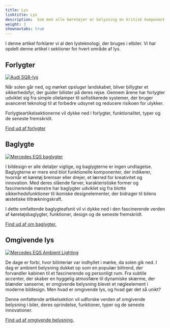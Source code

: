 ```yaml
---
title: Lys
linktitle: Lys
description:  Som med alle køretøjer er belysning en kritisk komponent i elbiler, og mange producenter har udstyret deres elbiler med avanceret lysteknologi.
weight: 2
shownavtabs: true
---
```

<!-- markdownlint-disable MD033 -->
I denne artikel forklarer vi al den lysteknologi, der bruges i elbiler. Vi har opdelt denne artikel i sektioner for hvert område af lys.


## Forlygter

<figur>
      <a href="forlygter/">
      <img src="https://media.evkx.net/multimedia/technology/lights/audisq8lights_st.jpg" alt="Audi SQ8-lys" title="Audi SQ8-lys" class="img-fluid">
      </a>
</figur>

Når solen går ned, og mørket opsluger landskabet, bliver billygter et sikkerhedsfyr, der guider bilister på deres rejse. Gennem årene har forlygter udviklet sig fra simple olielamper til sofistikerede systemer, der bruger avanceret teknologi til at forbedre udsynet og reducere risikoen for ulykker.

Forlygteartikelsektionerne vil dykke ned i forlygter, funktionalitet, typer og de seneste fremskridt.

[Find ud af forlygter](forlygter)

## Baglygte

<figur>
      <a href="baglygter/">
      <img src="https://media.evkx.net/multimedia/technology/lights/rearlights/eqsrearlights_st.jpg" alt="Mercedes EQS baglygter" title="Mercedes EQS baglygter" class="img-fluid" >
      </a>
</figur>

I bildesign er alle detaljer vigtige, og baglygterne er ingen undtagelse. Baglygterne er mere end blot funktionelle komponenter, der indikerer, hvornår et køretøj bremser eller drejer, et lærred for kreativitet og innovation. Med deres slående farver, karakteristiske former og fascinerende mønstre har baglygter udviklet sig fra blotte sikkerhedsfunktioner til ikoniske designelementer, der bidrager til bilens æstetiske tiltrækningskraft.

I dette omfattende baglygteafsnit vil vi dykke ned i den fascinerende verden af ​​køretøjsbaglygter, funktioner, design og de seneste fremskridt.

[Find ud af om baglygter.](baglygter)

## Omgivende lys

<figur>
      <a href="ambient lighting/">
      <img src="https://media.evkx.net/multimedia/technology/lights/ambientlighting/mercedeseqsambientlighting_1_st.jpg" alt="Mercedes EQS Ambient Lighting" title="Mercedes EQS Ambient Lighting" class="img-fluid" >
      </a>
</figur>

De dage er forbi, hvor bilinteriør var indhyllet i mørke, da solen gik ned. I dag er ambient belysning dukket op som en populær biltrend, der forvandler kabinen til et fascinerende og personligt rum. Fra subtile accenter, der skaber en hyggelig atmosfære til dynamiske skærme, der blænder sanserne, er omgivende belysning blevet et nøgleelement i moderne bildesign. Men hvad er omgivende lys, og hvad gør det så unikt?

   Denne omfattende artikelsektion vil udforske verden af ​​omgivende belysning i biler, deres oprindelse, funktioner, typer og de seneste innovationer.

[Find ud af omgivende belysning.](ambientlighting/)